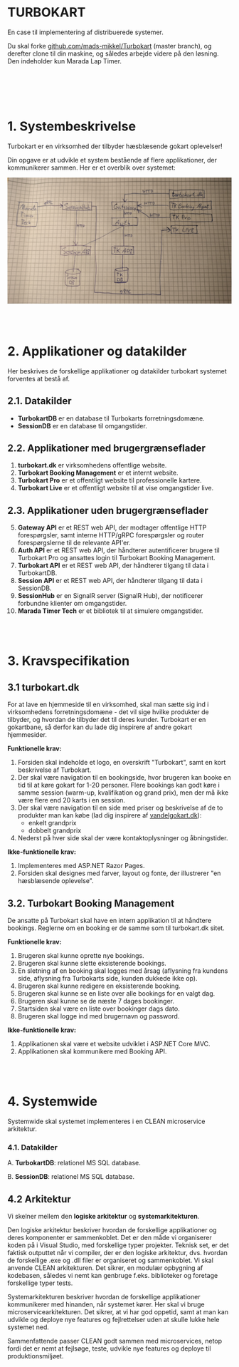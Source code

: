 # TURBOKART
En case til implementering af distribuerede systemer.

Du skal forke [github.com/mads-mikkel/Turbokart](https://github.com/mads-mikkel/Turbokart) (master branch), og derefter clone til din maskine, og således arbejde videre på den løsning. Den indeholder kun Marada Lap Timer.

<br><br><br><br>

# 1. Systembeskrivelse
Turbokart er en virksomhed der tilbyder hæsblæsende gokart oplevelser!

Din opgave er at udvikle et system bestående af flere applikationer, der kommunikerer sammen. Her er et overblik over systemet:

![Turbokart systemet](TK-system.jpg)

<br><br>

# 2. Applikationer og datakilder
Her beskrives de forskellige applikationer og datakilder turbokart systemet forventes at bestå af.
## 2.1. Datakilder
* **TurbokartDB** er en database til Turbokarts forretningsdomæne.
* **SessionDB** er en database til omgangstider.

## 2.2. Applikationer med brugergrænseflader
1. **turbokart.dk** er virksomhedens offentlige website.
2. **Turbokart Booking Management** er et internt website.
3. **Turbokart Pro** er et offentligt website til professionelle kartere.
4. **Turbokart Live** er et offentligt website til at vise omgangstider live.

## 2.3. Applikationer uden brugergrænseflader
5. **Gateway API** er et REST web API, der modtager offentlige HTTP forespørgsler, samt interne HTTP/gRPC forespørgsler og router forespørgslerne til de relevante API'er.
6. **Auth API** er et REST web API, der håndterer autentificerer brugere til Turbokart Pro og ansattes login til Turbokart Booking Management.
7. **Turbokart API** er et REST web API, der håndterer tilgang til data i TurbokartDB.
8. **Session API** er et REST web API, der håndterer tilgang til data i SessionDB.
9. **SessionHub** er en SignalR server (SignalR Hub), der notificerer forbundne klienter om omgangstider.
10. **Marada Timer Tech** er et bibliotek til at simulere omgangstider.

<br><br>

# 3. Kravspecifikation

## 3.1 turbokart.dk
For at lave en hjemmeside til en virksomhed, skal man sætte sig ind i virksomhedens forretningsdomæne - det vil sige hvilke produkter de tilbyder, og hvordan de tilbyder det til deres kunder. Turbokart er en gokartbane, så derfor kan du lade dig inspirere af andre gokart hjemmesider.

**Funktionelle krav:**
1. Forsiden skal indeholde et logo, en overskrift "Turbokart", samt en kort beskrivelse af Turbokart.
2. Der skal være navigation til en bookingside, hvor brugeren kan booke en tid til at køre gokart for 1-20 personer. Flere bookings kan godt køre i samme session (warm-up, kvalifikation og grand prix), men der må ikke være flere end 20 karts i en session.
3. Der skal være navigation til en side med priser og beskrivelse af de to produkter man kan købe (lad dig inspirere af [vandelgokart.dk](https://vandelgokart.dk/)): 
    * enkelt grandprix
    * dobbelt grandprix
4. Nederst på hver side skal der være kontaktoplysninger og åbningstider.

**Ikke-funktionelle krav:**
1. Implementeres med ASP.NET Razor Pages.
2. Forsiden skal designes med farver, layout og fonte, der illustrerer "en hæsblæsende oplevelse".


## 3.2. Turbokart Booking Management
De ansatte på Turbokart skal have en intern applikation til at håndtere bookings. Reglerne om en booking er de samme som til turbokart.dk sitet.

**Funktionelle krav:**
1. Brugeren skal kunne oprette nye bookings.
2. Brugeren skal kunne slette eksisterende bookings.
3. En sletning af en booking skal logges med årsag (aflysning fra kundens side, aflysning fra Turbokarts side, kunden dukkede ikke op).
4. Brugeren skal kunne redigere en eksisterende booking.
5. Brugeren skal kunne se en liste over alle bookings for en valgt dag.
6. Brugeren skal kunne se de næste 7 dages bookinger.
7. Startsiden skal være en liste over bookinger dags dato.
8. Brugeren skal logge ind med brugernavn og password.

**Ikke-funktionelle krav:**
1. Applikationen skal være et website udviklet i ASP.NET Core MVC.
2. Applikationen skal kommunikere med Booking API.

<br><br>

# 4. Systemwide
Systemwide skal systemet implementeres i en CLEAN microservice arkitektur.

### 4.1. Datakilder

A. **TurbokartDB**: relationel MS SQL database.

B. **SessionDB**: relationel MS SQL database.


## 4.2 Arkitektur 
Vi skelner mellem den **logiske arkitektur** og **systemarkitekturen**. 

Den logiske arkitektur beskriver hvordan de forskellige applikationer og deres komponenter er sammenkoblet. Det er den måde vi organiserer koden på i Visual Studio, med forskellige typer projekter. Teknisk set, er det faktisk outputtet når vi compiler, der er den logiske arkitektur, dvs. hvordan de forskellige .exe og .dll filer er organiseret og sammenkoblet. Vi skal anvende CLEAN arkitekturen. Det sikrer, en modulær opbygning af kodebasen, således vi nemt kan genbruge f.eks. biblioteker og foretage forskellige typer tests.

Systemarkitekturen beskriver hvordan de forskellige applikationer kommunikerer med hinanden, når systemet kører. Her skal vi bruge microservicearkitekturen. Det sikrer, at vi har god oppetid, samt at man kan udvikle og deploye nye features og fejlrettelser uden at skulle lukke hele systemet ned.

Sammenfattende passer CLEAN godt sammen med microservices, netop fordi det er nemt at fejlsøge, teste, udvikle nye features og deploye til produktionsmiljøet.